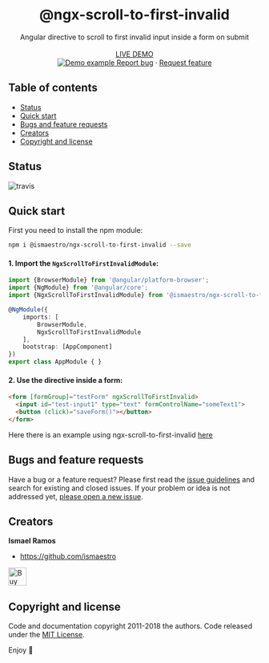 <p align="center">
  <h1 align="center">@ngx-scroll-to-first-invalid</h1>
  <p align="center">
    Angular directive to scroll to first invalid input inside a form on submit
    <br>
    <br>
    <a href="https://ismaestro.github.io/ngx-scroll-to-first-invalid/">LIVE DEMO</a>
    <br>
    <a href="https://ismaestro.github.io/ngx-scroll-to-first-invalid/">
      <img src="https://media.giphy.com/media/yNi7F2K2L2nRTiD4O2/giphy.gif" alt="Demo example"/>
    </a>
    <a href="https://github.com/Ismaestro/ngx-scroll-to-first-invalid/issues/new?template=bug.md">Report bug</a>
    ·
    <a href="https://github.com/Ismaestro/ngx-scroll-to-first-invalid/issues/new?template=feature.md&labels=feature">Request feature</a>
    <br>
  </p>
</p>

## Table of contents

- [Status](#status)
- [Quick start](#quick-start)
- [Bugs and feature requests](#bugs-and-feature-requests)
- [Creators](#creators)
- [Copyright and license](#copyright-and-license)

## Status

![travis](https://travis-ci.org/Ismaestro/ngx-scroll-to-first-invalid.svg?branch=master)

## Quick start

First you need to install the npm module:

```sh
npm i @ismaestro/ngx-scroll-to-first-invalid --save
```

#### 1. Import the `NgxScrollToFirstInvalidModule`:

```ts
import {BrowserModule} from '@angular/platform-browser';
import {NgModule} from '@angular/core';
import {NgxScrollToFirstInvalidModule} from '@ismaestro/ngx-scroll-to-first-invalid';

@NgModule({
    imports: [
        BrowserModule,
        NgxScrollToFirstInvalidModule
    ],
    bootstrap: [AppComponent]
})
export class AppModule { }
```

#### 2. Use the directive inside a form:

```html
<form [formGroup]="testForm" ngxScrollToFirstInvalid>
  <input id="test-input1" type="text" formControlName="someText1">
  <button (click)="saveForm()"></button>
</form>
```

Here there is an example using ngx-scroll-to-first-invalid [here](https://ismaestro.github.io/ngx-scroll-to-first-invalid)

## Bugs and feature requests

Have a bug or a feature request? Please first read the [issue guidelines](https://github.com/Ismaestro/ngx-scroll-to-first-invalid/blob/master/CONTRIBUTING.md) and search for existing and closed issues. If your problem or idea is not addressed yet, [please open a new issue](https://github.com/Ismaestro/ngx-scroll-to-first-invalid/issues/new).

## Creators

**Ismael Ramos**

- <https://github.com/ismaestro>

<a href='https://ko-fi.com/S6S5LMVR' target='_blank'><img height='36' style='border:0px;height:36px;' src='https://az743702.vo.msecnd.net/cdn/kofi4.png?v=0' border='0' alt='Buy Me a Coffee at ko-fi.com' /></a>

## Copyright and license

Code and documentation copyright 2011-2018 the authors. Code released under the [MIT License](https://github.com/Ismaestro/ngx-scroll-to-first-invalid/blob/master/LICENSE).

Enjoy :metal:

